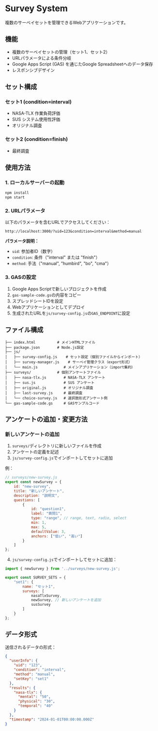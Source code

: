 # Survey System

複数のサーベイセットを管理できるWebアプリケーションです。

## 機能

- 複数のサーベイセットの管理（セット1、セット2）
- URLパラメータによる条件分岐
- Google Apps Script (GAS) を通じたGoogle Spreadsheetへのデータ保存
- レスポンシブデザイン

## セット構成

### セット1 (condition=interval)
- NASA-TLX 作業負荷評価
- SUS システム使用性評価  
- オリジナル調査

### セット2 (condition=finish)
- 最終調査

## 使用方法

### 1. ローカルサーバーの起動

```bash
npm install
npm start
```

### 2. URLパラメータ

以下のパラメータを含むURLでアクセスしてください：

```
http://localhost:3000/?uid=123&condition=interval&method=manual
```

**パラメータ説明：**
- `uid`: 参加者ID（数字）
- `condition`: 条件（"interval" または "finish"）
- `method`: 手法（"manual", "humbird", "bo", "cma"）

### 3. GASの設定

1. Google Apps Scriptで新しいプロジェクトを作成
2. `gas-sample-code.gs`の内容をコピー
3. スプレッドシートIDを設定
4. Webアプリケーションとしてデプロイ
5. 生成されたURLを`js/survey-config.js`の`GAS_ENDPOINT`に設定

## ファイル構成

```
├── index.html          # メインHTMLファイル
├── package.json        # Node.js設定
├── js/
│   ├── survey-config.js    # セット設定（個別ファイルからインポート）
│   ├── survey-manager.js    # サーベイ管理クラス（export形式）
│   └── main.js            # メインアプリケーション（import集約）
├── surveys/            # 個別アンケートファイル
│   ├── nasa-tlx.js        # NASA-TLX アンケート
│   ├── sus.js             # SUS アンケート
│   ├── original.js        # オリジナル調査
│   ├── last-survey.js     # 最終調査
│   └── choice-survey.js   # 選択肢形式アンケート例
└── gas-sample-code.gs     # GASサンプルコード
```

## アンケートの追加・変更方法

### 新しいアンケートの追加

1. `surveys/`ディレクトリに新しいファイルを作成
2. アンケートの定義を記述
3. `js/survey-config.js`でインポートしてセットに追加

例：
```javascript
// surveys/new-survey.js
export const newSurvey = {
    id: "new-survey",
    title: "新しいアンケート",
    description: "説明文",
    questions: [
        {
            id: "question1",
            label: "質問1",
            type: "range", // range, text, radio, select
            min: 1,
            max: 5,
            defaultValue: 3,
            anchors: ["低い", "高い"]
        }
    ]
};
```

4. `js/survey-config.js`でインポートしてセットに追加：
```javascript
import { newSurvey } from '../surveys/new-survey.js';

export const SURVEY_SETS = {
    "set1": {
        name: "セット1",
        surveys: [
            nasaTlxSurvey,
            newSurvey, // 新しいアンケートを追加
            susSurvey
        ]
    }
};
```

## データ形式

送信されるデータの形式：

```json
{
  "userInfo": {
    "uid": "123",
    "condition": "interval",
    "method": "manual",
    "setKey": "set1"
  },
  "results": {
    "nasa-tlx": {
      "mental": "50",
      "physical": "30",
      "temporal": "40"
    }
  },
  "timestamp": "2024-01-01T00:00:00.000Z"
}
```